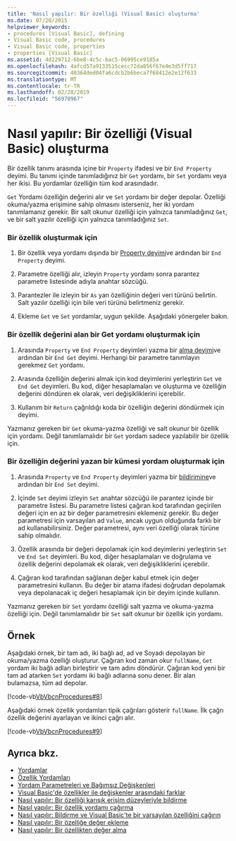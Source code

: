 ```yaml
---
title: 'Nasıl yapılır: Bir özelliği (Visual Basic) oluşturma'
ms.date: 07/20/2015
helpviewer_keywords:
- procedures [Visual Basic], defining
- Visual Basic code, procedures
- Visual Basic code, properties
- properties [Visual Basic]
ms.assetid: 4d229712-6be8-4c5c-bac5-06995ce9185a
ms.openlocfilehash: 4afcd57a9133515cecc72da856f67e4e3d5ff717
ms.sourcegitcommit: 40364ded04fa6cdcb2b6beca7f68412e2e12f633
ms.translationtype: MT
ms.contentlocale: tr-TR
ms.lasthandoff: 02/28/2019
ms.locfileid: "56970967"
---
```

# <a name="how-to-create-a-property-visual-basic"></a>Nasıl yapılır: Bir özelliği (Visual Basic) oluşturma
Bir özellik tanımı arasında içine bir `Property` ifadesi ve bir `End Property` deyimi. Bu tanımı içinde tanımladığınız bir `Get` yordamı, bir `Set` yordamı veya her ikisi. Bu yordamlar özelliğin tüm kod arasındadır.  
  
 `Get` Yordamı özelliğin değerini alır ve `Set` yordamı bir değer depolar. Özelliği okuma/yazma erişimine sahip olmasını isterseniz, her iki yordam tanımlamanız gerekir. Bir salt okunur özelliği için yalnızca tanımladığınız `Get`, ve bir salt yazılır özelliği için yalnızca tanımladığınız `Set`.  
  
### <a name="to-create-a-property"></a>Bir özellik oluşturmak için  
  
1.  Bir özellik veya yordamı dışında bir [Property deyimi](../../../../visual-basic/language-reference/statements/property-statement.md)ve ardından bir `End Property` deyimi.  
  
2.  Parametre özelliği alır, izleyin `Property` yordamı sonra parantez parametre listesinde adıyla anahtar sözcüğü.  
  
3.  Parantezler ile izleyin bir `As` yan özelliğinin değeri veri türünü belirtin. Salt yazılır özelliği için bile veri türünü belirtmeniz gerekir.  
  
4.  Ekleme `Get` ve `Set` yordamlar, uygun şekilde. Aşağıdaki yönergeler bakın.  
  
### <a name="to-create-a-get-procedure-that-retrieves-a-property-value"></a>Bir özellik değerini alan bir Get yordamı oluşturmak için  
  
1.  Arasında `Property` ve `End Property` deyimleri yazma bir [alma deyimi](../../../../visual-basic/language-reference/statements/get-statement.md)ve ardından bir `End Get` deyimi. Herhangi bir parametre tanımlayın gerekmez `Get` yordamı.  
  
2.  Arasında özelliğin değerini almak için kod deyimlerini yerleştirin `Get` ve `End Get` deyimleri. Bu kod, diğer hesaplamaları ve oluşturma ve özelliğin değerini döndüren ek olarak, veri değişikliklerini içerebilir.  
  
3.  Kullanım bir `Return` çağrıldığı koda bir özelliğin değerini döndürmek için deyimi.  
  
 Yazmanız gereken bir `Get` okuma-yazma özelliği ve salt okunur bir özellik için yordamı. Değil tanımlamalıdır bir `Get` yordam sadece yazılabilir bir özellik için.  
  
### <a name="to-create-a-set-procedure-that-writes-a-propertys-value"></a>Bir özelliğin değerini yazan bir kümesi yordam oluşturmak için  
  
1.  Arasında `Property` ve `End Property` deyimleri yazma bir [bildirimine](../../../../visual-basic/language-reference/statements/set-statement.md)ve ardından bir `End Set` deyimi.  
  
2.  İçinde `Set` deyimi izleyin `Set` anahtar sözcüğü ile parantez içinde bir parametre listesi. Bu parametre listesi çağıran kod tarafından geçirilen değeri için en az bir değer parametresini eklemeniz gerekir. Bu değer parametresi için varsayılan ad `Value`, ancak uygun olduğunda farklı bir ad kullanabilirsiniz. Değer parametresi, aynı veri özelliği olarak türüne sahip olmalıdır.  
  
3.  Özellik arasında bir değeri depolamak için kod deyimlerini yerleştirin `Set` ve `End Set` deyimleri. Bu kod, diğer hesaplamaları ve doğrulama ve özellik değerini depolamak ek olarak, veri değişikliklerini içerebilir.  
  
4.  Çağıran kod tarafından sağlanan değer kabul etmek için değer parametresini kullanın. Bu değer bir atama ifadesi doğrudan depolamak veya depolanacak iç değeri hesaplamak için bir deyim içinde kullanın.  
  
 Yazmanız gereken bir `Set` yordamı özelliği salt yazma ve okuma-yazma özelliği için. Değil tanımlamalıdır bir `Set` salt okunur bir özellik için yordamı.  
  
## <a name="example"></a>Örnek  
 Aşağıdaki örnek, bir tam adı, iki bağlı ad, ad ve Soyadı depolayan bir okuma/yazma özelliği oluşturur. Çağıran kod zaman okur `fullName`, `Get` yordam iki bağlı adları birleştirir ve tam adını döndürür. Çağıran kod yeni bir tam ad atarken `Set` yordamı iki bağlı adlarına sonu dener. Bir alan bulamazsa, tüm ad depolar.  
  
 [!code-vb[VbVbcnProcedures#8](~/samples/snippets/visualbasic/VS_Snippets_VBCSharp/VbVbcnProcedures/VB/Class1.vb#8)]  
  
 Aşağıdaki örnek özellik yordamları tipik çağrıları gösterir `fullName`. İlk çağrı özellik değerini ayarlayan ve ikinci çağrı alır.  
  
 [!code-vb[VbVbcnProcedures#9](~/samples/snippets/visualbasic/VS_Snippets_VBCSharp/VbVbcnProcedures/VB/Class1.vb#9)]  
  
## <a name="see-also"></a>Ayrıca bkz.
- [Yordamlar](./index.md)
- [Özellik Yordamları](./property-procedures.md)
- [Yordam Parametreleri ve Bağımsız Değişkenleri](./procedure-parameters-and-arguments.md)
- [Visual Basic'de özellikler ile değişkenler arasındaki farklar](./differences-between-properties-and-variables.md)
- [Nasıl yapılır: Bir özelliği karışık erişim düzeyleriyle bildirme](./how-to-declare-a-property-with-mixed-access-levels.md)
- [Nasıl yapılır: Bir özellik yordamı çağırma](./how-to-call-a-property-procedure.md)
- [Nasıl yapılır: Bildirme ve Visual Basic'te bir varsayılan özelliğini çağırın](./how-to-declare-and-call-a-default-property.md)
- [Nasıl yapılır: Bir özelliğe değer ekleme](./how-to-put-a-value-in-a-property.md)
- [Nasıl yapılır: Bir özellikten değer alma](./how-to-get-a-value-from-a-property.md)
